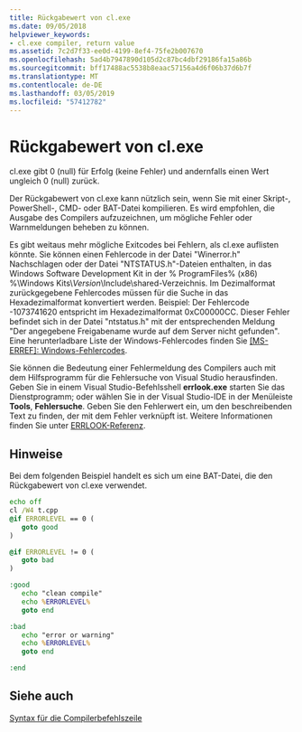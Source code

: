 ```yaml
---
title: Rückgabewert von cl.exe
ms.date: 09/05/2018
helpviewer_keywords:
- cl.exe compiler, return value
ms.assetid: 7c2d7f33-ee0d-4199-8ef4-75fe2b007670
ms.openlocfilehash: 5ad4b7947890d105d2c87bc4dbf29186fa15a86b
ms.sourcegitcommit: bff17488ac5538b8eaac57156a4d6f06b37d6b7f
ms.translationtype: MT
ms.contentlocale: de-DE
ms.lasthandoff: 03/05/2019
ms.locfileid: "57412782"
---
```

# <a name="return-value-of-clexe"></a>Rückgabewert von cl.exe

cl.exe gibt 0 (null) für Erfolg (keine Fehler) und andernfalls einen Wert ungleich 0 (null) zurück.

Der Rückgabewert von cl.exe kann nützlich sein, wenn Sie mit einer Skript-, PowerShell-, CMD- oder BAT-Datei kompilieren. Es wird empfohlen, die Ausgabe des Compilers aufzuzeichnen, um mögliche Fehler oder Warnmeldungen beheben zu können.

Es gibt weitaus mehr mögliche Exitcodes bei Fehlern, als cl.exe auflisten könnte. Sie können einen Fehlercode in der Datei "Winerror.h" Nachschlagen oder der Datei "NTSTATUS.h"-Dateien enthalten, in das Windows Software Development Kit in der % ProgramFiles% (x86) %\Windows Kits\\<em>Version</em>\Include\shared\-Verzeichnis. Im Dezimalformat zurückgegebene Fehlercodes müssen für die Suche in das Hexadezimalformat konvertiert werden. Beispiel: Der Fehlercode -1073741620 entspricht im Hexadezimalformat 0xC00000CC. Dieser Fehler befindet sich in der Datei "ntstatus.h" mit der entsprechenden Meldung "Der angegebene Freigabename wurde auf dem Server nicht gefunden". Eine herunterladbare Liste der Windows-Fehlercodes finden Sie [ &#91;MS-ERREF&#93;: Windows-Fehlercodes](https://msdn.microsoft.com/library/cc231196).

Sie können die Bedeutung einer Fehlermeldung des Compilers auch mit dem Hilfsprogramm für die Fehlersuche von Visual Studio herausfinden. Geben Sie in einem Visual Studio-Befehlsshell **errlook.exe** starten Sie das Dienstprogramm; oder wählen Sie in der Visual Studio-IDE in der Menüleiste **Tools**, **Fehlersuche**. Geben Sie den Fehlerwert ein, um den beschreibenden Text zu finden, der mit dem Fehler verknüpft ist. Weitere Informationen finden Sie unter [ERRLOOK-Referenz](../../build/reference/errlook-reference.md).

## <a name="remarks"></a>Hinweise

Bei dem folgenden Beispiel handelt es sich um eine BAT-Datei, die den Rückgabewert von cl.exe verwendet.

```cmd
echo off
cl /W4 t.cpp
@if ERRORLEVEL == 0 (
   goto good
)

@if ERRORLEVEL != 0 (
   goto bad
)

:good
   echo "clean compile"
   echo %ERRORLEVEL%
   goto end

:bad
   echo "error or warning"
   echo %ERRORLEVEL%
   goto end

:end
```

## <a name="see-also"></a>Siehe auch

[Syntax für die Compilerbefehlszeile](../../build/reference/compiler-command-line-syntax.md)
